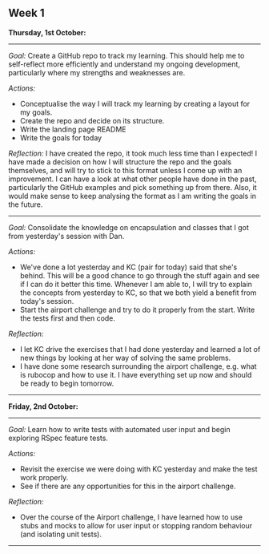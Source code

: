 ## Week 1

**Thursday, 1st October:**

--------------------------------------------------------------------------

_Goal:_
Create a GitHub repo to track my learning. This should help me to self-reflect more efficiently and understand my ongoing development, particularly where my strengths and weaknesses are.  

_Actions:_
- Conceptualise the way I will track my learning by creating a layout for my goals.
- Create the repo and decide on its structure.
- Write the landing page README
- Write the goals for today  

_Reflection:_
I have created the repo, it took much less time than I expected! I have made a decision on how I will structure the repo and the goals themselves, and will try to stick to this format unless I come up with an improvement. I can have a look at what other people have done in the past, particularly the GitHub examples and pick something up from there. Also, it would make sense to keep analysing the format as I am writing the goals in the future.

--------------------------------------------------------------------------

_Goal:_
Consolidate the knowledge on encapsulation and classes that I got from yesterday's session with Dan.  

_Actions:_
- We've done a lot yesterday and KC (pair for today) said that she's behind. This will be a good chance to go through the stuff again and see if I can do it better this time. Whenever I am able to, I will try to explain the concepts from yesterday to KC, so that we both yield a benefit from today's session.
- Start the airport challenge and try to do it properly from the start. Write the tests first and then code.  

_Reflection:_
- I let KC drive the exercises that I had done yesterday and learned a lot of new things by looking at her way of solving the same problems.
- I have done some research surrounding the airport challenge, e.g. what is rubocop and how to use it. I have everything set up now and should be ready to begin tomorrow.

--------------------------------------------------------------------------

**Friday, 2nd October:**

--------------------------------------------------------------------------

_Goal:_
Learn how to write tests with automated user input and begin exploring RSpec feature tests.

_Actions:_
- Revisit the exercise we were doing with KC yesterday and make the test work properly.
- See if there are any opportunities for this in the airport challenge.

_Reflection:_
- Over the course of the Airport challenge, I have learned how to use stubs and mocks to allow for user input or stopping random behaviour (and isolating unit tests).

--------------------------------------------------------------------------